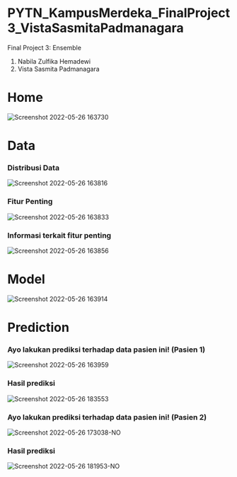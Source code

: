 # PYTN_KampusMerdeka_FinalProject3_VistaSasmitaPadmanagara

Final Project 3: Ensemble
1. Nabila Zulfika Hemadewi
2. Vista Sasmita Padmanagara

# Home
![Screenshot 2022-05-26 163730](https://user-images.githubusercontent.com/73339446/170461865-2974ba9d-10ba-42a4-9a31-10c8283e77b3.png)

# Data
### Distribusi Data
![Screenshot 2022-05-26 163816](https://user-images.githubusercontent.com/73339446/170462343-f11e50a9-d3da-42c9-bbbf-c606e69d34b2.png)

### Fitur Penting
![Screenshot 2022-05-26 163833](https://user-images.githubusercontent.com/73339446/170462433-e3e91a7b-93b2-4125-a401-35aeef3939ca.png)

### Informasi terkait fitur penting
![Screenshot 2022-05-26 163856](https://user-images.githubusercontent.com/73339446/170462545-be81eb08-451f-4330-84e0-7b56a9baf194.png)

# Model
![Screenshot 2022-05-26 163914](https://user-images.githubusercontent.com/73339446/170462679-8dad9d84-bd05-49b3-95f9-770b13d678d4.png)

# Prediction
### Ayo lakukan prediksi terhadap data pasien ini! (Pasien 1)
![Screenshot 2022-05-26 163959](https://user-images.githubusercontent.com/73339446/170462739-4211ac13-cfd2-4c6c-95a0-53b4ea570220.png)

### Hasil prediksi
![Screenshot 2022-05-26 183553](https://user-images.githubusercontent.com/73339446/170480427-41a43084-4ae6-4e6e-8f79-3b94b0745e20.png)

### Ayo lakukan prediksi terhadap data pasien ini! (Pasien 2)
![Screenshot 2022-05-26 173038-NO](https://user-images.githubusercontent.com/73339446/170471053-d7f3b8f9-aaa8-4971-a6b9-0ce010494c3d.png)

### Hasil prediksi
![Screenshot 2022-05-26 181953-NO](https://user-images.githubusercontent.com/73339446/170478226-dbfc584d-516b-4449-9367-8df26c741b7e.png)

